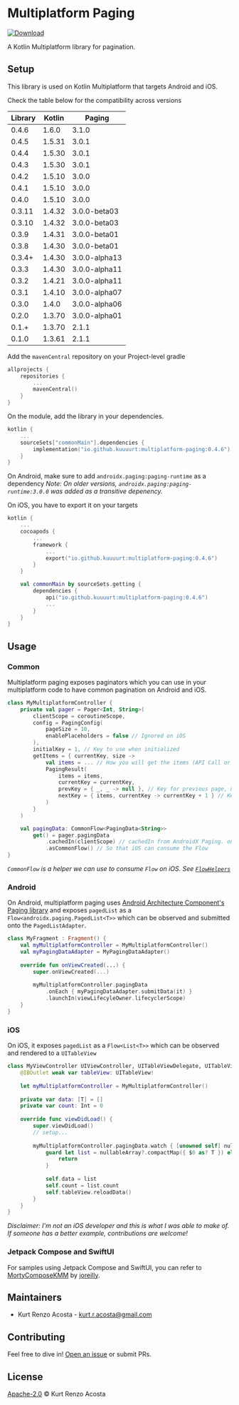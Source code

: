 # Multiplatform Paging

[ ![Download](https://maven-badges.herokuapp.com/maven-central/io.github.kuuuurt/multiplatform-paging/badge.svg) ](https://search.maven.org/search?q=a:multiplatform-paging)

A Kotlin Multiplatform library for pagination.

## Setup

This library is used on Kotlin Multiplatform that targets Android and iOS.

Check the table below for the compatibility across versions

| Library    | Kotlin  | Paging        |
| ---------- | ------- | ------------- |
| 0.4.6      | 1.6.0   | 3.1.0         |
| 0.4.5      | 1.5.31  | 3.0.1         |
| 0.4.4      | 1.5.30  | 3.0.1         |
| 0.4.3      | 1.5.30  | 3.0.1         |
| 0.4.2      | 1.5.10  | 3.0.0         |
| 0.4.1      | 1.5.10  | 3.0.0         |
| 0.4.0      | 1.5.10  | 3.0.0         |
| 0.3.11     | 1.4.32  | 3.0.0-beta03  |
| 0.3.10     | 1.4.32  | 3.0.0-beta03  |
| 0.3.9      | 1.4.31  | 3.0.0-beta01  |
| 0.3.8      | 1.4.30  | 3.0.0-beta01  |
| 0.3.4+     | 1.4.30  | 3.0.0-alpha13 |
| 0.3.3      | 1.4.30  | 3.0.0-alpha11 |
| 0.3.2      | 1.4.21  | 3.0.0-alpha11 |
| 0.3.1      | 1.4.10  | 3.0.0-alpha07 |
| 0.3.0      | 1.4.0   | 3.0.0-alpha06 |
| 0.2.0      | 1.3.70  | 3.0.0-alpha01 |
| 0.1.+      | 1.3.70  | 2.1.1         |
| 0.1.0      | 1.3.61  | 2.1.1         |

Add the `mavenCentral` repository on your Project-level gradle
```kotlin
allprojects {
    repositories {
        ...
        mavenCentral()
    }
}
```

On the module, add the library in your dependencies.

```kotlin
kotlin {
    ...
    sourceSets["commonMain"].dependencies {
        implementation("io.github.kuuuurt:multiplatform-paging:0.4.6")
    }
}
```

On Android, make sure to add `androidx.paging:paging-runtime` as a dependency
*Note: On older versions, `androidx.paging:paging-runtime:3.0.0` was added  as a transitive depenency.*



On iOS, you have to export it on your targets
```kotlin
kotlin {
    ...
    cocoapods {
        ...
        framework {
            ...
            export("io.github.kuuuurt:multiplatform-paging:0.4.6")
        }
    }

    val commonMain by sourceSets.getting {
        dependencies {
            api("io.github.kuuuurt:multiplatform-paging:0.4.6")
            ...
        }
    }
}
```

## Usage

### Common

Multiplatform paging exposes paginators which you can use in your multiplatform code to have common pagination on Android and iOS.

```kotlin
class MyMultiplatformController {
    private val pager = Pager<Int, String>(
        clientScope = coroutineScope,
        config = PagingConfig(
            pageSize = 10,
            enablePlaceholders = false // Ignored on iOS
        ),
        initialKey = 1, // Key to use when initialized
        getItems = { currentKey, size ->
            val items = ... // How you will get the items (API Call or Local DB)
            PagingResult(
                items = items,
                currentKey = currentKey,
                prevKey = { _, _ -> null }, // Key for previous page, null means don't load previous pages
                nextKey = { items, currentKey -> currentKey + 1 } // Key for next page. Use `items` or `currentKey` to get it depending on the pagination strategy
            )
        }
    )

    val pagingData: CommonFlow<PagingData<String>>
        get() = pager.pagingData
            .cachedIn(clientScope) // cachedIn from AndroidX Paging. on iOS, this is a no-op
            .asCommonFlow() // So that iOS can consume the Flow 
}
```

*`CommonFlow` is a helper we can use to consume `Flow` on iOS. See [`FlowHelpers`](https://github.com/kuuuurt/multiplatform-paging/blob/develop/sample/multiplatform-library/src/commonMain/kotlin/com/kuuurt/paging/sample/multiplatform/library/helpers/FlowHelpers.kt)*


### Android

On Android, multiplatform paging uses [Android Architecture Component's Paging library](https://developer.android.com/topic/libraries/architecture/paging) and exposes `pagedList` as a `Flow<androidx.paging.PagedList<T>>` which can be observed and submitted onto the `PagedListAdapter`.

```kotlin
class MyFragment : Fragment() {
    val myMultiplatformController = MyMultiplatformController()
    val myPagingDataAdapter = MyPagingDataAdapter()
    
    override fun onViewCreated(...) {
        super.onViewCreated(...)
      
        myMultiplatformController.pagingData
            .onEach { myPagingDataAdapter.submitData(it) }
            .launchIn(viewLifecyleOwner.lifecyclerScope)     
    }
}
```

### iOS

On iOS, it exposes `pagedList` as a `Flow<List<T>>` which can be observed and rendered to a `UITableView`

```swift
class MyViewController UIViewController, UITableViewDelegate, UITableViewDataSource {
    @IBOutlet weak var tableView: UITableView!
    
    let myMultiplatformController = MyMultiplatformController()
    
    private var data: [T] = []
    private var count: Int = 0
    
    override func viewDidLoad() {
        super.viewDidLoad()
        // setup...
        
        myMultiplatformController.pagingData.watch { [unowned self] nullableArray in
            guard let list = nullableArray?.compactMap({ $0 as? T }) else {
                return
            }
      
            self.data = list
            self.count = list.count
            self.tableView.reloadData()
        }
    }
}
```

*Disclaimer: I'm not an iOS developer and this is what I was able to make of. If someone has a better example, contributions are welcome!*

### Jetpack Compose and SwiftUI

For samples using Jetpack Compose and SwiftUI, you can refer to [MortyComposeKMM](https://github.com/joreilly/MortyComposeKMM) by [joreilly](https://github.com/joreilly).

## Maintainers

- Kurt Renzo Acosta - [kurt.r.acosta@gmail.com](mailto:kurt.r.acosta@gmail.com)

## Contributing

Feel free to dive in! [Open an issue](https://github.com/kuuuurt/multiplatform-paging/issues/new) or submit PRs.

## License

[Apache-2.0](LICENSE) © Kurt Renzo Acosta
